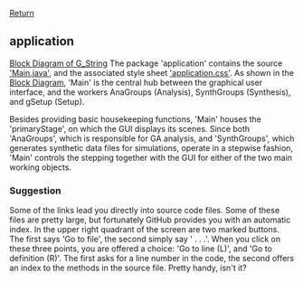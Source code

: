 
[Return](Structure.md)
## application ##
[Block Diagram of G_String](img/block.png)
The package 'application' contains the source ['Main.java'](../../../workbench/GS_L/src/application/Main.java), and the associated style sheet ['application.css'](../../../workbench/GS_L/src/application/applivation.css). As shown in the [Block Diagram](img/block.png), 'Main' is the central hub between the graphical user interface, and the workers AnaGroups (Analysis), SynthGroups (Synthesis), and gSetup (Setup).

Besides providing basic housekeeping functions, 'Main' houses the 'primaryStage', on which the GUI displays its scenes. Since both 'AnaGroups', which is responsible for GA analysis, and 'SynthGroups', which generates synthetic data files for simulations, operate in a stepwise fashion, 'Main' controls the stepping together with the GUI for either of the two main working objects.

### Suggestion ###
Some of the links lead you directly into source code files. Some of these files are pretty large, but fortunately GitHub provides you with an automatic index. In the upper right quadrant of the screen are two marked buttons. The first says 'Go to file', the second simply say ' . . .'. When you click on these three points, you are offered a choice: 'Go to line (L)', and 'Go to definition (R)'. The first asks for a line number in the code, the second offers an index to the methods in the source file. Pretty handy, isn't it?

